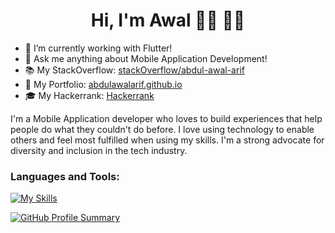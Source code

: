  <h1 align="center">Hi, I'm Awal 👋🏾 👨‍💻 </h1>

- 🔭 I’m currently working with Flutter!
- 💬 Ask me anything about Mobile Application Development!
- 📚 My StackOverflow: <a href="https://stackoverflow.com/users/12343677/abdul-awal" target="_blank" rel="noopener noreferrer">stackOverflow/abdul-awal-arif</a>
- 💼 My Portfolio: <a href="https://abdulawalarif.github.io/" target="_blank" rel="noopener noreferrer">abdulawalarif.github.io</a>
- 🎓 My Hackerrank: <a href="https://www.hackerrank.com/profile/abdulawalarif001" target="_blank" rel="noopener noreferrer">Hackerrank</a>


  
I'm a Mobile Application developer who loves to build experiences that help people do what they couldn't do before. I love using technology to enable others and feel most fulfilled when using my skills. I'm a strong advocate for diversity and inclusion in the tech industry. 

### Languages and Tools:
[![My Skills](https://skillicons.dev/icons?i=flutter,dart,js,firebase,github,git,postman,figma,xd,java,kotlin,regex,vscode,androidstudio,swift&perline=9)](https://skillicons.dev)

[![GitHub Profile Summary](https://github-profile-summary-cards.vercel.app/api/cards/stats?username=abdulawalarif&theme=radical)](https://github.com/abdulawalarif)
